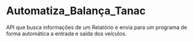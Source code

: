 # Automatiza_Balança_Tanac
API que busca informações de um Relatório e envia para um programa de forma automática a entrada e saída dos veículos. 
